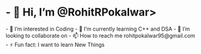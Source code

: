 <H1>- 👋 Hi, I’m @RohitRPokalwar> </H1>
- 👀 I’m interested in Coding
- 🌱 I’m currently learning C++ and DSA
- 💞️ I’m looking to collaborate on 
- 📫 How to reach me rohitpokalwar95@gmail.com
- ⚡ Fun fact: I want to learn New Things

<!---
RohitRPokalwar/RohitRPokalwar is a ✨ special ✨ repository because its `README.md` (this file) appears on your GitHub profile.
You can click the Preview link to take a look at your changes.
--->
